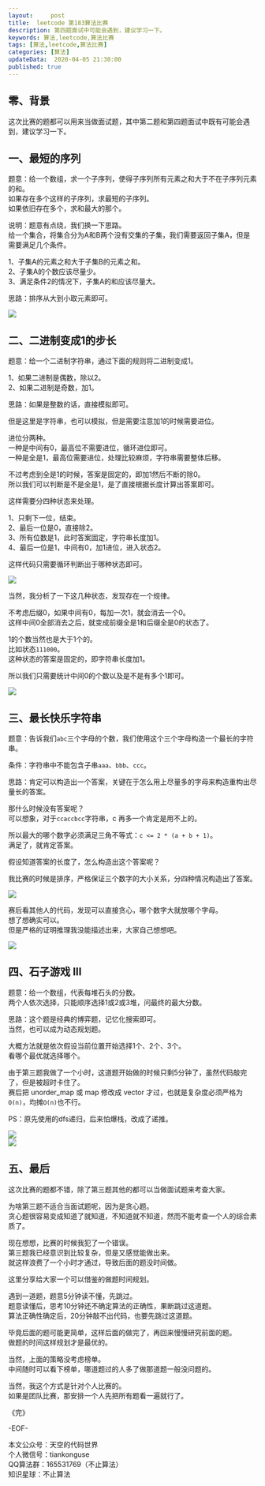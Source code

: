 ```yaml
---   
layout:     post  
title:  leetcode 第183算法比赛  
description: 第四题面试中可能会遇到，建议学习一下。  
keywords: 算法,leetcode,算法比赛  
tags: [算法,leetcode,算法比赛]    
categories: [算法]  
updateData:  2020-04-05 21:30:00  
published: true  
---  
```



## 零、背景  


这次比赛的题都可以用来当做面试题，其中第二题和第四题面试中既有可能会遇到，建议学习一下。  


## 一、最短的序列  


题意：给一个数组，求一个子序列，使得子序列所有元素之和大于不在子序列元素的和。  
如果存在多个这样的子序列，求最短的子序列。  
如果依旧存在多个，求和最大的那个。  


说明：题意有点绕，我们换一下思路。  
给一个集合，将集合分为A和B两个没有交集的子集，我们需要返回子集A，但是需要满足几个条件。  


1、子集A的元素之和大于子集B的元素之和。  
2、子集A的个数应该尽量少。  
3、满足条件2的情况下，子集A的和应该尽量大。  


思路：排序从大到小取元素即可。  



![](//res2020.tiankonguse.com/images/2020/05/001.png)  


## 二、二进制变成1的步长  


题意：给一个二进制字符串，通过下面的规则将二进制变成1。  


1、如果二进制是偶数，除以2。  
2、如果二进制是奇数，加1。  


思路：如果是整数的话，直接模拟即可。  


但是这里是字符串，也可以模拟，但是需要注意加1的时候需要进位。  


进位分两种。  
一种是中间有0，最高位不需要进位，循环进位即可。  
一种是全是1，最高位需要进位，处理比较麻烦，字符串需要整体后移。  


不过考虑到全是1的时候，答案是固定的，即加1然后不断的除0。  
所以我们可以判断是不是全是1，是了直接根据长度计算出答案即可。  


这样需要分四种状态来处理。  


1、只剩下一位，结束。  
2、最后一位是0，直接除2。  
3、所有位数是1，此时答案固定，字符串长度加1。  
4、最后一位是1，中间有0，加1进位，进入状态2。  


这样代码只需要循环判断出于哪种状态即可。  


![](//res2020.tiankonguse.com/images/2020/05/002.png)  


当然，我分析了一下这几种状态，发现存在一个规律。  


不考虑后缀0，如果中间有0，每加一次1，就会消去一个0。  
这样中间0全部消去之后，就变成前缀全是1和后缀全是0的状态了。  


1的个数当然也是大于1个的。  
比如状态`111000`。  
这种状态的答案是固定的，即字符串长度加1。  


所以我们只需要统计中间0的个数以及是不是有多个1即可。  


![](//res2020.tiankonguse.com/images/2020/05/003.png)  



## 三、最长快乐字符串  


题意：告诉我们`abc`三个字母的个数，我们使用这个三个字母构造一个最长的字符串。  


条件：字符串中不能包含子串`aaa`、`bbb`、`ccc`。  


思路：肯定可以构造出一个答案，关键在于怎么用上尽量多的字母来构造重构出尽量长的答案。  


那什么时候没有答案呢？  
可以想象，对于`ccaccbcc`字符串，c 再多一个肯定是用不上的。  


所以最大的哪个数字必须满足三角不等式：`c <= 2 * (a + b + 1)`。  
满足了，就肯定答案。  


假设知道答案的长度了，怎么构造出这个答案呢？  


我比赛的时候是排序，严格保证三个数字的大小关系，分四种情况构造出了答案。  


![](//res2020.tiankonguse.com/images/2020/05/005.png)  


赛后看其他人的代码，发现可以直接贪心，哪个数字大就放哪个字母。  
想了想确实可以。  
但是严格的证明推理我没能描述出来，大家自己想想吧。  


![](//res2020.tiankonguse.com/images/2020/05/004.png)  


## 四、石子游戏 III  


题意：给一个数组，代表每堆石头的分数。  
两个人依次选择，只能顺序选择1或2或3堆，问最终的最大分数。  


思路：这个题是经典的博弈题，记忆化搜索即可。  
当然，也可以成为动态规划题。  


大概方法就是依次假设当前位置开始选择1个、2个、3个。  
看哪个最优就选择哪个。  



由于第三题我做了一个小时，这道题开始做的时候只剩5分钟了，虽然代码敲完了，但是被超时卡住了。  
赛后把 unorder\_map 或 map 修改成 vector 才过，也就是复杂度必须严格为`O(n)`，均摊`O(n)`也不行。  


PS：原先使用的dfs递归，后来怕爆栈，改成了递推。  


![](//res2020.tiankonguse.com/images/2020/05/006.png)  
![](//res2020.tiankonguse.com/images/2020/05/007.png)  


## 五、最后  


这次比赛的题都不错，除了第三题其他的都可以当做面试题来考查大家。  


为啥第三题不适合当面试题呢，因为是贪心题。  
贪心题很容易变成知道了就知道，不知道就不知道，然而不能考查一个人的综合素质了。  


现在想想，比赛的时候我犯了一个错误。  
第三题我已经意识到比较复杂，但是又感觉能做出来。  
就这样浪费了一个小时才通过，导致后面的题没时间做。  


这里分享给大家一个可以借鉴的做题时间规划。  



遇到一道题，题意5分钟读不懂，先跳过。  
题意读懂后，思考10分钟还不确定算法的正确性，果断跳过这道题。  
算法正确性确定后，20分钟敲不出代码，也要先跳过这道题。  


毕竟后面的题可能更简单，这样后面的做完了，再回来慢慢研究前面的题。  
做题的时间这样规划才是最优的。  


当然，上面的策略没考虑榜单。  
中间随时可以看下榜单，哪道题过的人多了做那道题一般没问题的。  


当然，我这个方式是针对个人比赛的。  
如果是团队比赛，那安排一个人先把所有题看一遍就行了。  


《完》


-EOF-  



本文公众号：天空的代码世界  
个人微信号：tiankonguse  
QQ算法群：165531769（不止算法）  
知识星球：不止算法  

